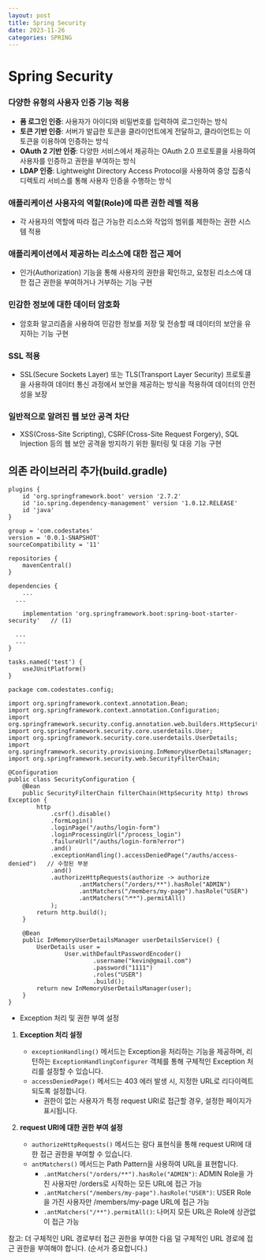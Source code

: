 ```yaml
---
layout: post
title: Spring Security
date: 2023-11-26
categories: SPRING
---
```


# Spring Security

### 다양한 유형의 사용자 인증 기능 적용

- **폼 로그인 인증**: 사용자가 아이디와 비밀번호를 입력하여 로그인하는 방식
- **토큰 기반 인증**: 서버가 발급한 토큰을 클라이언트에게 전달하고, 클라이언트는 이 토큰을 이용하여 인증하는 방식
- **OAuth 2 기반 인증**: 다양한 서비스에서 제공하는 OAuth 2.0 프로토콜을 사용하여 사용자를 인증하고 권한을 부여하는 방식
- **LDAP 인증**: Lightweight Directory Access Protocol을 사용하여 중앙 집중식 디렉토리 서비스를 통해 사용자 인증을 수행하는 방식

### 애플리케이션 사용자의 역할(Role)에 따른 권한 레벨 적용

- 각 사용자의 역할에 따라 접근 가능한 리소스와 작업의 범위를 제한하는 권한 시스템 적용

### 애플리케이션에서 제공하는 리소스에 대한 접근 제어

- 인가(Authorization) 기능을 통해 사용자의 권한을 확인하고, 요청된 리소스에 대한 접근 권한을 부여하거나 거부하는 기능 구현

### 민감한 정보에 대한 데이터 암호화

- 암호화 알고리즘을 사용하여 민감한 정보를 저장 및 전송할 때 데이터의 보안을 유지하는 기능 구현

### SSL 적용

- SSL(Secure Sockets Layer) 또는 TLS(Transport Layer Security) 프로토콜을 사용하여 데이터 통신 과정에서 보안을 제공하는 방식을 적용하여 데이터의 안전성을 보장

### 일반적으로 알려진 웹 보안 공격 차단

- XSS(Cross-Site Scripting), CSRF(Cross-Site Request Forgery), SQL Injection 등의 웹 보안 공격을 방지하기 위한 필터링 및 대응 기능 구현


## 의존 라이브러리 추가(build.gradle)

```
plugins {
	id 'org.springframework.boot' version '2.7.2'
	id 'io.spring.dependency-management' version '1.0.12.RELEASE'
	id 'java'
}

group = 'com.codestates'
version = '0.0.1-SNAPSHOT'
sourceCompatibility = '11'

repositories {
	mavenCentral()
}

dependencies {
	...
  ...

	implementation 'org.springframework.boot:spring-boot-starter-security'   // (1)
  
  ...
  ...
}

tasks.named('test') {
	useJUnitPlatform()
}
```


```
package com.codestates.config;

import org.springframework.context.annotation.Bean;
import org.springframework.context.annotation.Configuration;
import org.springframework.security.config.annotation.web.builders.HttpSecurity;
import org.springframework.security.core.userdetails.User;
import org.springframework.security.core.userdetails.UserDetails;
import org.springframework.security.provisioning.InMemoryUserDetailsManager;
import org.springframework.security.web.SecurityFilterChain;

@Configuration
public class SecurityConfiguration {
    @Bean
    public SecurityFilterChain filterChain(HttpSecurity http) throws Exception {
        http
            .csrf().disable()
            .formLogin()
            .loginPage("/auths/login-form")
            .loginProcessingUrl("/process_login")
            .failureUrl("/auths/login-form?error")
            .and()
            .exceptionHandling().accessDeniedPage("/auths/access-denied")   // 수정된 부분
            .and()
            .authorizeHttpRequests(authorize -> authorize                  
                    .antMatchers("/orders/**").hasRole("ADMIN")        
                    .antMatchers("/members/my-page").hasRole("USER")   
                    .antMatchers("⁄**").permitAll()                    
            );
        return http.build();
    }

    @Bean
    public InMemoryUserDetailsManager userDetailsService() {
        UserDetails user =
                User.withDefaultPasswordEncoder()
                        .username("kevin@gmail.com")
                        .password("1111")
                        .roles("USER")
                        .build();
        return new InMemoryUserDetailsManager(user);
    }
}
```
* Exception 처리 및 권한 부여 설정

1. **Exception 처리 설정**
   - `exceptionHandling()` 메서드는 Exception을 처리하는 기능을 제공하며, 리턴하는 `ExceptionHandlingConfigurer` 객체를 통해 구체적인 Exception 처리를 설정할 수 있습니다.
   - `accessDeniedPage()` 메서드는 403 에러 발생 시, 지정한 URL로 리다이렉트되도록 설정합니다.
     - 권한이 없는 사용자가 특정 request URI로 접근할 경우, 설정한 페이지가 표시됩니다.

2. **request URI에 대한 권한 부여 설정**
   - `authorizeHttpRequests()` 메서드는 람다 표현식을 통해 request URI에 대한 접근 권한을 부여할 수 있습니다.
   - `antMatchers()` 메서드는 Path Pattern을 사용하여 URL을 표현합니다.
     - `.antMatchers("/orders/**").hasRole("ADMIN")`: ADMIN Role을 가진 사용자만 /orders로 시작하는 모든 URL에 접근 가능
     - `.antMatchers("/members/my-page").hasRole("USER")`: USER Role을 가진 사용자만 /members/my-page URL에 접근 가능
     - `.antMatchers("/**").permitAll()`: 나머지 모든 URL은 Role에 상관없이 접근 가능

참고: 더 구체적인 URL 경로부터 접근 권한을 부여한 다음 덜 구체적인 URL 경로에 접근 권한을 부여해야 합니다. (순서가 중요합니다.)

